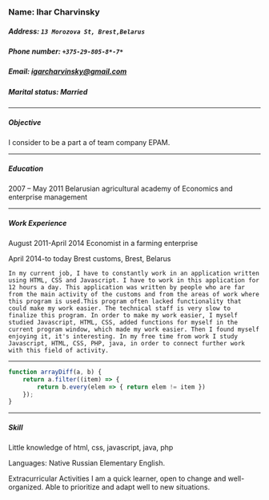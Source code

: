 ### Name: Ihar Charvinsky
##### Address:	 `13 Morozova St, Brest,Belarus`
##### Phone number:	`+375-29-805-8*-7*`
##### Email:	igarcharvinsky@gmail.com
##### Marital status: **Married**
_____
##### Objective
I consider to be a part a of team company EPAM.

___
##### Education
2007 – May 2011
Belarusian agricultural academy of Economics and enterprise management
___
##### Work Experience
August 2011-April 2014
Economist in a farming enterprise


April 2014-to today
Brest customs, Brest, Belarus

`In my current job, I have to constantly work in an application written using HTML, CSS and Javascript. I have to work in this application for 12 hours a day. This application was written by people who are far from the main activity of the customs and from the areas of work where this program is used.This program often lacked functionality that could make my work easier. The technical staff is very slow to finalize this program. In order to make my work easier, I myself studied Javascript, HTML, CSS, added functions for myself in the current program window, which made my work easier. Then I found myself enjoying it, it's interesting. In my free time from work I study Javascript, HTML, CSS, PHP, java, in order to connect further work with this field of activity.`
___
```js script
function arrayDiff(a, b) {
    return a.filter((item) => {
        return b.every(elem => { return elem != item })
    });
}
```

___
##### Skill
 Little knowledge of html, css, javascript, java, php

Languages:
Native Russian
Elementary English.

Extracurricular Activities
I am а quick learner, open to change and well-organized. Able to prioritize and adapt well to new situations.